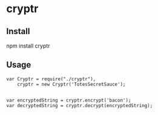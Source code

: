 cryptr
======

Install
-------
npm install cryptr


Usage
-----

	var Cryptr = require("./cryptr"),
		cryptr = new Cryptr('TotesSecretSauce');
		
	
	var encryptedString = cryptr.encrypt('bacon');
	var decryptedString = cryptr.decrypt(encryptedString);